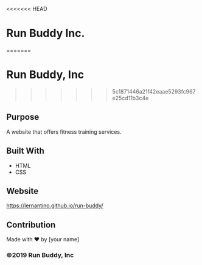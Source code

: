 <<<<<<< HEAD
# Run Buddy Inc.
=======
# Run Buddy, Inc
>>>>>>> 5c1871446a21f42eaae5293fc967e25cd11b3c4e

## Purpose
A website that offers fitness training services. 

## Built With
* HTML
* CSS

## Website
https://lernantino.github.io/run-buddy/

## Contribution
Made with ❤️ by [your name]

### ©️2019 Run Buddy, Inc 
